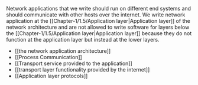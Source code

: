 Network applications that we write should run on different end systems and should communicate with other hosts over the internet.
We write network application at the [[Chapter-1/1.5/Application layer|Application layer]] of the network architecture and are not allowed to write software for layers below the [[Chapter-1/1.5/Application layer|Application layer]] because they do not function at the application layer but instead at the lower layers.

- [[the network application architecture]]
- [[Process Communication]]
- [[Transport service provided to the application]]
- [[transport layer functionality provided by the internet]]
- [[Application layer protocols]]